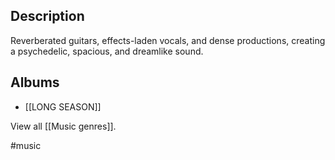 ## Description
Reverberated guitars, effects-laden vocals, and dense productions, creating a psychedelic, spacious, and dreamlike sound. 
## Albums
- [[LONG SEASON]] 

View all [[Music genres]].

#music 